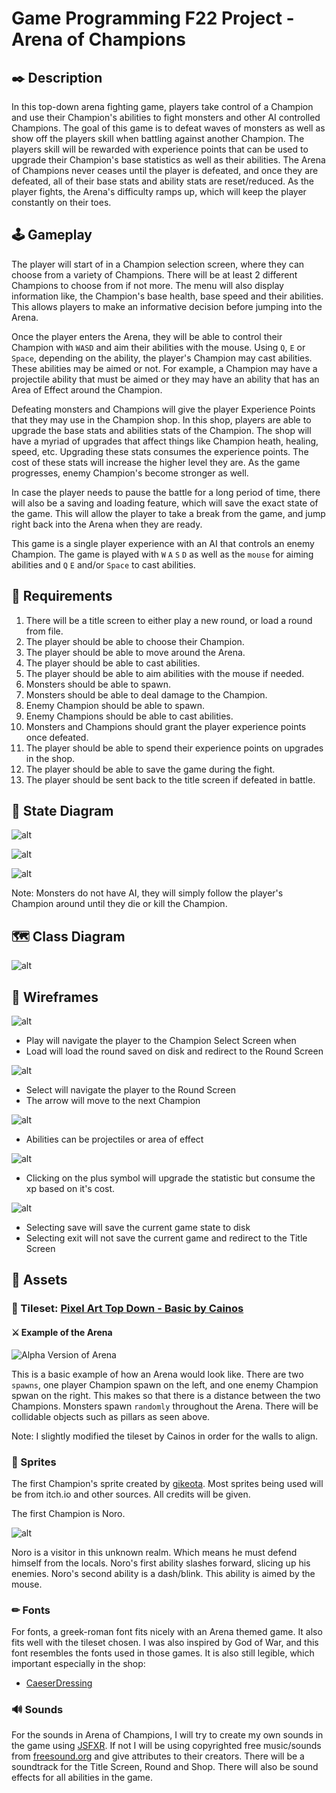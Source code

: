 
# Game Programming F22 Project - Arena of Champions
## ✒️ Description

In this top-down arena fighting game, players take control of a Champion and use their Champion's abilities to fight monsters and other AI controlled Champions. The goal of this game is to defeat waves of monsters as well as show off the players skill when battling against another Champion. The players skill will be rewarded with experience points that can be used to upgrade their Champion's base statistics as well as their abilities. The Arena of Champions never ceases until the player is defeated, and once they are defeated, all of their base stats and ability stats are reset/reduced. As the player fights, the Arena's difficulty ramps up, which will keep the player constantly on their toes.

## 🕹 Gameplay
The player will start of in a Champion selection screen, where they can choose from a variety of Champions. There will be at least 2 different Champions to choose from if not more. The menu will also display information like, the Champion's base health, base speed and their abilities. This allows players to make an informative decision before jumping into the Arena.

Once the player enters the Arena, they will be able to control their Champion with `WASD` and aim their abilities with the mouse. Using `Q`, `E` or `Space`, depending on the ability, the player's Champion may cast abilities. These abilities may be aimed or not. For example, a Champion may have a projectile ability that must be aimed or they may have an ability that has an Area of Effect around the Champion.

Defeating monsters and Champions will give the player Experience Points that they may use in the Champion shop. In this shop, players are able to upgrade the base stats and abilities stats of the Champion. The shop will have a myriad of upgrades that affect things like Champion heath, healing, speed, etc. Upgrading these stats consumes the experience points. The cost of these stats will increase the higher level they are. As the game progresses, enemy Champion's become stronger as well.

In case the player needs to pause the battle for a long period of time, there will also be a saving and loading feature, which will save the exact state of the game. This will allow the player to take a break from the game, and jump right back into the Arena when they are ready.

This game is a single player experience with an AI that controls an enemy Champion. The game is played with `W` `A` `S` `D` as well as the `mouse` for aiming abilities and `Q` `E` and/or `Space` to cast abilities.

## 📃 Requirements

1. There will be a title screen to either play a new round, or load a round from file.
2. The player should be able to choose their Champion.
3. The player should be able to move around the Arena.
4. The player should be able to cast abilities.
5. The player should be able to aim abilities with the mouse if needed.
6. Monsters should be able to spawn.
7. Monsters should be able to deal damage to the Champion.
8. Enemy Champion should be able to spawn.
9. Enemy Champions should be able to cast abilities.
10. Monsters and Champions should grant the player experience points once defeated.
11. The player should be able to spend their experience points on upgrades in the shop.
12. The player should be able to save the game during the fight.
13. The player should be sent back to the title screen if defeated in battle.

## 🤖 State Diagram
![alt](./images/aoc_global_state_diagram.png)

![alt](./images/player_state_diagram.png)

![alt](./images/ai_state_diagram.png)

Note: Monsters do not have AI, they will simply follow the player's Champion around until they die or kill the Champion.

## 🗺️ Class Diagram
![alt](./images/aoc_class_diagram.png)

## 🧵 Wireframes
![alt](./images/titlescreen_wireframe.jpg)
- Play will navigate the player to the Champion Select Screen when
- Load will load the round saved on disk and redirect to the Round Screen

![alt](./images/champion_select_wireframe.jpg)
- Select will navigate the player to the Round Screen
- The arrow will move to the next Champion

![alt](./images/round_wireframe.jpg)
- Abilities can be projectiles or area of effect

![alt](./images/shop_wireframe.jpg)
- Clicking on the plus symbol will upgrade the statistic but consume the xp based on it's cost.

![alt](./images/menu_wireframe.jpg)
- Selecting save will save the current game state to disk
- Selecting exit will not save the current game and redirect to the Title Screen

## 🎨 Assets
### 📐 Tileset: [Pixel Art Top Down - Basic by Cainos](https://cainos.itch.io/pixel-art-top-down-basic)

#### ⚔ Example of the Arena
![Alpha Version of Arena](./images/simple%20arena.png)

This is a basic example of how an Arena would look like. There are two `spawns`, one player Champion spawn on the left, and one enemy Champion spwan on the right. This makes so that there is a distance between the two Champions. Monsters spawn `randomly` throughout the Arena. There will be collidable objects such as pillars as seen above.

Note: I slightly modified the tileset by Cainos in order for the walls to align.

### 🤺 Sprites
The first Champion's sprite created by [gikeota](https://gikeota.itch.io/samurai). Most sprites being used will be from itch.io and other sources. All credits will be given.

The first Champion is Noro.

![alt](./images/noro_slash.gif)

Noro is a visitor in this unknown realm. Which means he must defend himself from the locals. Noro's first ability slashes forward, slicing up his enemies. Noro's second ability is a dash/blink. This ability is aimed by the mouse.

### ✏ Fonts
For fonts, a greek-roman font fits nicely with an Arena themed game. It also fits well with the tileset chosen. I was also inspired by God of War, and this font resembles the fonts used in those games. It is also still legible, which important especially in the shop:
- [CaeserDressing](https://www.1001freefonts.com/caesar-dressing.font)


### 🔊 Sounds
For the sounds in Arena of Champions, I will try to create my own sounds in the game using [JSFXR](https://sfxr.me/). If not I will be using copyrighted free music/sounds from [freesound.org](https://freesound.org/) and give attributes to their creators. There will be a soundtrack for the Title Screen, Round and Shop. There will also be sound effects for all abilities in the game.
